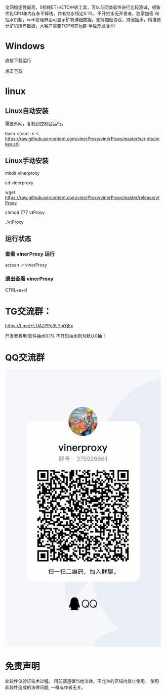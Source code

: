 全网稳定性最高，0损耗ETH/ETC中转工具，可以与同类软件进行比较测试，极致优化CPU和内存永不掉线，作者抽水恒定0.1%，不开抽水无开发者，独家加密 和抽水机制，web管理界面可显示矿机详细数据，支持加密协议，跨池抽水，精准统计矿机所有数据，大客户需要TCP可在tg群 单独开发版本!

# Windows 

直接下载运行

[点击下载](https://raw.githubusercontent.com/vinerProxy/vinerProxy/master/release/vinerProxy.exe)


# linux


## Linux自动安装

需要外网，复制到控制台运行。


bash <(curl -s -L https://raw.githubusercontent.com/vinerProxy/vinerProxy/master/scripts/onkey.sh)

## Linux手动安装

mkdir vinerproxy

cd vinerproxy

wget https://raw.githubusercontent.com/vinerProxy/vinerProxy/master/release/vtProxy

chmod 777 vtProxy

./vtProxy

## 运行状态
### 查看 vinerProxy 运行
screen -r vinerProxy

### 退出查看 vinerProxy
CTRL+a+d


# TG交流群：

https://t.me/+LUAZPPo3LYpiYjEx

开发者费用:软件抽水0.1% 不开启抽水则为默认0抽！

# QQ交流群
![Image text](img/QQ.jpg)

# 免责声明

此软件仅验证技术过程。
用前请遵循当地法律，不允许的区域内禁止使用。
使用此软件造成的法律问题, 一概与作者无关。

